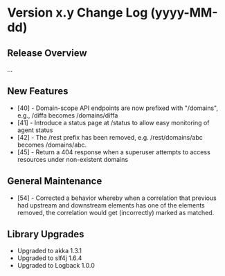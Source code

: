 # Version x.y Change Log (yyyy-MM-dd)

## Release Overview

...

## New Features

* [40] - Domain-scope API endpoints are now prefixed with "/domains", e.g., /diffa becomes /domains/diffa
* [41] - Introduce a status page at /status to allow easy monitoring of agent status
* [42] - The /rest prefix has been removed, e.g. /rest/domains/abc becomes /domains/abc.
* [45] - Return a 404 response when a superuser attempts to access resources under non-existent domains

## General Maintenance

* [54] - Corrected a behavior whereby when a correlation that previous had upstream and downstream elements has one of the elements removed, the correlation would get (incorrectly) marked as matched.

## Library Upgrades

* Upgraded to akka 1.3.1
* Upgraded to slf4j 1.6.4
* Upgraded to Logback 1.0.0